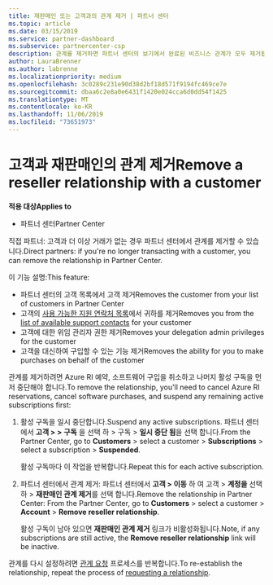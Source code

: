 ```yaml
---
title: 재판매인 또는 고객과의 관계 제거 | 파트너 센터
ms.topic: article
ms.date: 03/15/2019
ms.service: partner-dashboard
ms.subservice: partnercenter-csp
description: 관계를 제거하면 파트너 센터의 보기에서 완료된 비즈니스 관계가 모두 제거됩니다.
author: LauraBrenner
ms.author: labrenne
ms.localizationpriority: medium
ms.openlocfilehash: 3c0289c231e90d38d2bf18d571f9194fc469ce7e
ms.sourcegitcommit: dbaa6c2e8a0e6431f1420e024cca6d0dd54f1425
ms.translationtype: MT
ms.contentlocale: ko-KR
ms.lasthandoff: 11/06/2019
ms.locfileid: "73651973"
---
```

# <a name="remove-a-reseller-relationship-with-a-customer"></a><span data-ttu-id="e546e-103">고객과 재판매인의 관계 제거</span><span class="sxs-lookup"><span data-stu-id="e546e-103">Remove a reseller relationship with a customer</span></span>

<span data-ttu-id="e546e-104">**적용 대상**</span><span class="sxs-lookup"><span data-stu-id="e546e-104">**Applies to**</span></span>

-   <span data-ttu-id="e546e-105">파트너 센터</span><span class="sxs-lookup"><span data-stu-id="e546e-105">Partner Center</span></span>

<span data-ttu-id="e546e-106">직접 파트너: 고객과 더 이상 거래가 없는 경우 파트너 센터에서 관계를 제거할 수 있습니다.</span><span class="sxs-lookup"><span data-stu-id="e546e-106">Direct partners: if you're no longer transacting with a customer, you can remove the relationship in Partner Center.</span></span> 

<span data-ttu-id="e546e-107">이 기능 설명:</span><span class="sxs-lookup"><span data-stu-id="e546e-107">This feature:</span></span>
*  <span data-ttu-id="e546e-108">파트너 센터의 고객 목록에서 고객 제거</span><span class="sxs-lookup"><span data-stu-id="e546e-108">Removes the customer from your list of customers in Partner Center</span></span>
*  <span data-ttu-id="e546e-109">고객의 [사용 가능한 지원 연락처 목록](assign-support-contacts.md)에서 귀하를 제거</span><span class="sxs-lookup"><span data-stu-id="e546e-109">Removes you from the [list of available support contacts](assign-support-contacts.md) for your customer</span></span>
*  <span data-ttu-id="e546e-110">고객에 대한 위임 관리자 권한 제거</span><span class="sxs-lookup"><span data-stu-id="e546e-110">Removes your delegation admin privileges for the customer</span></span>
*  <span data-ttu-id="e546e-111">고객을 대신하여 구입할 수 있는 기능 제거</span><span class="sxs-lookup"><span data-stu-id="e546e-111">Removes the ability for you to make purchases on behalf of the customer</span></span>

<span data-ttu-id="e546e-112">관계를 제거하려면 Azure RI 예약, 소프트웨어 구입을 취소하고 나머지 활성 구독을 먼저 중단해야 합니다.</span><span class="sxs-lookup"><span data-stu-id="e546e-112">To remove the relationship, you'll need to cancel Azure RI reservations, cancel software purchases, and suspend any remaining active subscriptions first:</span></span>
1. <span data-ttu-id="e546e-113">활성 구독을 일시 중단합니다.</span><span class="sxs-lookup"><span data-stu-id="e546e-113">Suspend any active subscriptions.</span></span> <span data-ttu-id="e546e-114">파트너 센터에서 **고객 > >** **구독** 을 선택 하 > 구독 > **일시 중단 됨**을 선택 합니다.</span><span class="sxs-lookup"><span data-stu-id="e546e-114">From the Partner Center, go to **Customers** > select a customer > **Subscriptions** > select a subscription > **Suspended**.</span></span> 

   <span data-ttu-id="e546e-115">활성 구독마다 이 작업을 반복합니다.</span><span class="sxs-lookup"><span data-stu-id="e546e-115">Repeat this for each active subscription.</span></span>

2. <span data-ttu-id="e546e-116">파트너 센터에서 관계 제거: 파트너 센터에서 **고객 > 이동** 하 여 고객 > **계정을** 선택 하 > **재판매인 관계 제거**를 선택 합니다.</span><span class="sxs-lookup"><span data-stu-id="e546e-116">Remove the relationship in Partner Center: From the Partner Center, go to **Customers** > select a customer > **Account** > **Remove reseller relationship**.</span></span>

   <span data-ttu-id="e546e-117">활성 구독이 남아 있으면 **재판매인 관계 제거** 링크가 비활성화됩니다.</span><span class="sxs-lookup"><span data-stu-id="e546e-117">Note, if any subscriptions are still active, the **Remove reseller relationship** link will be inactive.</span></span> 

<span data-ttu-id="e546e-118">관계를 다시 설정하려면 [관계 요청](request-a-relationship-with-a-customer.md) 프로세스를 반복합니다.</span><span class="sxs-lookup"><span data-stu-id="e546e-118">To re-establish the relationship, repeat the process of [requesting a relationship](request-a-relationship-with-a-customer.md).</span></span>
